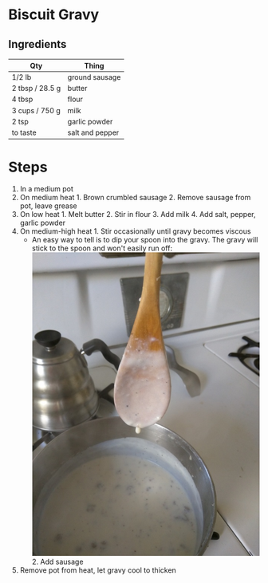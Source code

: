 # Biscuit Gravy

## Ingredients
| Qty             | Thing |
|-----------------|-------|
| 1/2 lb          | ground sausage
| 2 tbsp / 28.5 g | butter
| 4 tbsp          | flour
| 3 cups / 750 g  | milk
| 2 tsp           | garlic powder
| to taste        | salt and pepper

# Steps
1. In a medium pot
  1. On medium heat
    1. Brown crumbled sausage
    2. Remove sausage from pot, leave grease
  3. On low heat
    1. Melt butter
    2. Stir in flour
    3. Add milk
    4. Add salt, pepper, garlic powder
  4. On medium-high heat
    1. Stir occasionally until gravy becomes viscous
      * An easy way to tell is to dip your spoon into the gravy. The gravy will stick to the spoon and won't easily run off:
      ![](img/gravy_spoon.jpg?raw=true)
    2. Add sausage
  3. Remove pot from heat, let gravy cool to thicken

